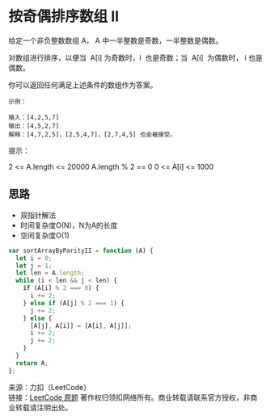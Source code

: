 # 按奇偶排序数组 II

给定一个非负整数数组 A， A 中一半整数是奇数，一半整数是偶数。

对数组进行排序，以便当  A[i] 为奇数时，i  也是奇数；当  A[i]  为偶数时， i 也是偶数。

你可以返回任何满足上述条件的数组作为答案。

```text
示例：

输入：[4,2,5,7]
输出：[4,5,2,7]
解释：[4,7,2,5]，[2,5,4,7]，[2,7,4,5] 也会被接受。
```

提示：

2 <= A.length <= 20000
A.length % 2 == 0
0 <= A[i] <= 1000

## 思路

* 双指针解法
* 时间复杂度O(N)，N为A的长度
* 空间复杂度O(1)

```js
var sortArrayByParityII = function (A) {
  let i = 0;
  let j = 1;
  let len = A.length;
  while (i < len && j < len) {
    if (A[i] % 2 === 0) {
      i += 2;
    } else if (A[j] % 2 === 1) {
      j += 2;
    } else {
      [A[j], A[i]] = [A[i], A[j]];
      i += 2;
      j += 2;
    }
  }
  return A;
};
```

来源：力扣（LeetCode）  
链接：[LeetCode 原题](https://leetcode-cn.com/problems/sort-array-by-parity-ii)
著作权归领扣网络所有。商业转载请联系官方授权，非商业转载请注明出处。
